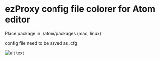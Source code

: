 # ezProxy config file colorer for Atom editor

Place package in ./atom/packages (mac, linux)

config file need to be saved as <name>.cfg

![alt text](https://raw.githubusercontent.com/diff3/ezproxy-colorer/blob/master/img/example.png)
